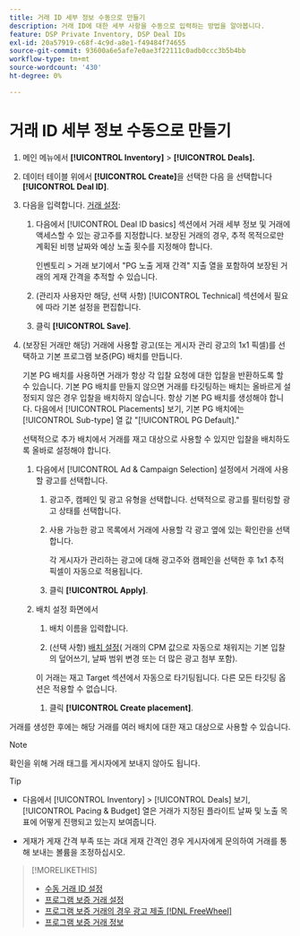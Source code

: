 ```yaml
---
title: 거래 ID 세부 정보 수동으로 만들기
description: 거래 ID에 대한 세부 사항을 수동으로 입력하는 방법을 알아봅니다.
feature: DSP Private Inventory, DSP Deal IDs
exl-id: 20a57919-c68f-4c9d-a8e1-f49484f74655
source-git-commit: 93600a6e5afe7e0ae3f22111c0adb0ccc3b5b4bb
workflow-type: tm+mt
source-wordcount: '430'
ht-degree: 0%

---
```


# 거래 ID 세부 정보 수동으로 만들기

1. 메인 메뉴에서 **[!UICONTROL Inventory]** > **[!UICONTROL Deals].**

1. 데이터 테이블 위에서 **[!UICONTROL Create]**&#x200B;을 선택한 다음 을 선택합니다 **[!UICONTROL Deal ID]**.

1. 다음을 입력합니다. [거래 설정](deal-id-settings.md):

   1. 다음에서 [!UICONTROL Deal ID basics] 섹션에서 거래 세부 정보 및 거래에 액세스할 수 있는 광고주를 지정합니다. 보장된 거래의 경우, 추적 목적으로만 계획된 비행 날짜와 예상 노출 횟수를 지정해야 합니다.

      인벤토리 > 거래 보기에서 &quot;PG 노출 게재 간격&quot; 지출 열을 포함하여 보장된 거래의 게재 간격을 추적할 수 있습니다.

   1. (관리자 사용자만 해당, 선택 사항) [!UICONTROL Technical] 섹션에서 필요에 따라 기본 설정을 편집합니다.

   1. 클릭 **[!UICONTROL Save]**.

1. (보장된 거래만 해당) 거래에 사용할 광고(또는 게시자 관리 광고의 1x1 픽셀)를 선택하고 기본 프로그램 보증(PG) 배치를 만듭니다.

   기본 PG 배치를 사용하면 거래가 항상 각 입찰 요청에 대한 입찰을 반환하도록 할 수 있습니다. 기본 PG 배치를 만들지 않으면 거래를 타깃팅하는 배치는 올바르게 설정되지 않은 경우 입찰을 배치하지 않습니다. 항상 기본 PG 배치를 생성해야 합니다. 다음에서 [!UICONTROL Placements] 보기, 기본 PG 배치에는 [!UICONTROL Sub-type] 열 값 &quot;[!UICONTROL PG Default].&quot;

   선택적으로 추가 배치에서 거래를 재고 대상으로 사용할 수 있지만 입찰을 배치하도록 올바로 설정해야 합니다.

   1. 다음에서 [!UICONTROL Ad & Campaign Selection] 설정에서 거래에 사용할 광고를 선택합니다.

      1. 광고주, 캠페인 및 광고 유형을 선택합니다. 선택적으로 광고를 필터링할 광고 상태를 선택합니다.

      1. 사용 가능한 광고 목록에서 거래에 사용할 각 광고 옆에 있는 확인란을 선택합니다.

         각 게시자가 관리하는 광고에 대해 광고주와 캠페인을 선택한 후 1x1 추적 픽셀이 자동으로 적용됩니다.

      1. 클릭 **[!UICONTROL Apply]**.

   1. 배치 설정 화면에서

      1. 배치 이름을 입력합니다.

      1. (선택 사항) [배치 설정](/help/dsp/campaign-management/placements/placement-settings.md)( 거래의 CPM 값으로 자동으로 채워지는 기본 입찰의 덮어쓰기, 날짜 범위 변경 또는 더 많은 광고 첨부 포함).

      이 거래는 재고 Target 섹션에서 자동으로 타기팅됩니다. 다른 모든 타깃팅 옵션은 적용할 수 없습니다.

      1. 클릭 **[!UICONTROL Create placement]**.

거래를 생성한 후에는 해당 거래를 여러 배치에 대한 재고 대상으로 사용할 수 있습니다.

>[!NOTE]
>
> 확인을 위해 거래 태그를 게시자에게 보내지 않아도 됩니다.

>[!TIP]
>
>* 다음에서 [!UICONTROL Inventory] > [!UICONTROL Deals] 보기, [!UICONTROL Pacing & Budget] 열은 거래가 지정된 플라이트 날짜 및 노출 목표에 어떻게 진행되고 있는지 보여줍니다.
>
>* 게재가 게재 간격 부족 또는 과대 게재 간격인 경우 게시자에게 문의하여 거래를 통해 보내는 볼륨을 조정하십시오.

>[!MORELIKETHIS]
>
>* [수동 거래 ID 설정](deal-id-settings.md)
>* [프로그램 보증 거래 설정](programmatic-guaranteed-set-up.md)
>* [프로그램 보증 거래의 경우 광고 제출 [!DNL FreeWheel]](freewheel-submit.md)
>* [프로그램 보증 거래 정보](programmatic-guaranteed-about.md)
<!-- >* [Specify Placements and Ads for a Private Deal](deal-id-attach-placements.md)-->
